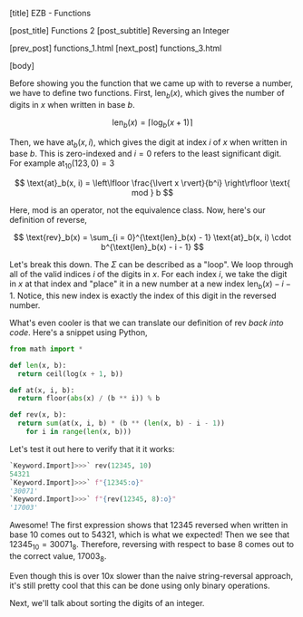 [title] EZB - Functions

[post_title] Functions 2
[post_subtitle] Reversing an Integer

[prev_post] functions_1.html
[next_post] functions_3.html

[body]

Before showing you the function that we came up with to reverse a number,
we have to define two functions. First, $\text{len}_b(x)$, which gives
the number of digits in $x$ when written in base $b$.

$$ \text{len}_b(x) = \big\lceil \log_b(x + 1) \big\rceil $$

Then, we have $\text{at}_b(x, i)$, which gives the digit at index $i$
of $x$ when written in base $b$. This is zero-indexed and $i=0$ refers
to the least significant digit. For example $\text{at}_{10}(123, 0) = 3$

$$ \text{at}_b(x, i) =
\left\lfloor \frac{\lvert x \rvert}{b^i} \right\rfloor
\text{ mod } b $$

Here, $\text{mod}$ is an operator, not the equivalence class. Now,
here's our definition of reverse,

$$ \text{rev}_b(x) =
\sum_{i = 0}^{\text{len}_b(x) - 1} \text{at}_b(x, i) \cdot
  b^{\text{len}_b(x) - i - 1} $$

Let's break this down. The $\Sigma$ can be described as a
"loop". We loop through all of the valid indices $i$ of the
digits in $x$. For each index $i$, we take the digit in $x$ at that
index and "place" it in a new number at a new index
$\text{len}_b(x) - i - 1$. Notice, this new index is exactly the index
of this digit in the reversed number.


What's even cooler is that we can translate our definition of
$\text{rev}$ *back into code*. Here's a snippet using Python,


```python
from math import *

def len(x, b):
  return ceil(log(x + 1, b))

def at(x, i, b):
  return floor(abs(x) / (b ** i)) % b

def rev(x, b):
  return sum(at(x, i, b) * (b ** (len(x, b) - i - 1))
    for i in range(len(x, b)))
```

Let's test it out here to verify that it it works:


```python
`Keyword.Import]>>>` rev(12345, 10)
54321
`Keyword.Import]>>>` f"{12345:o}"
'30071'
`Keyword.Import]>>>` f"{rev(12345, 8):o}"
'17003'
```

Awesome! The first expression shows that $12345$ reversed when written in
base $10$ comes out to $54321$, which is what we expected! Then we see that
$12345_{10} = 30071_8$. Therefore, reversing with respect to base $8$ comes
out to the correct value, $17003_8$.

Even though this is over 10x slower than the naive string-reversal
approach, it's still pretty cool that this can be done using only binary
operations.


Next, we'll talk about sorting the digits of an integer.
